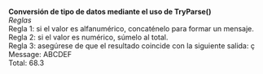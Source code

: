 **Conversión de tipo de datos mediante el uso de TryParse()**       
*Reglas*     
Regla 1: si el valor es alfanumérico, concaténelo para formar un mensaje.     
Regla 2: si el valor es numérico, súmelo al total.    
Regla 3: asegúrese de que el resultado coincide con la siguiente salida:    ç
Message: ABCDEF    
Total: 68.3    

